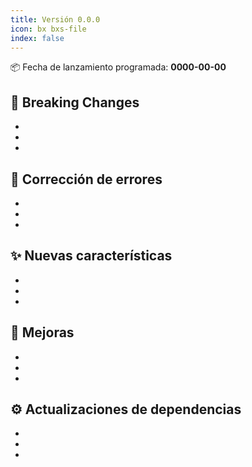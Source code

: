 ```yaml
---
title: Versión 0.0.0
icon: bx bxs-file
index: false
---
```


:package: Fecha de lanzamiento programada: **0000-00-00**

## :rotating_light: Breaking Changes

-
-
-

## :bug: Corrección de errores

-
-
-

## :sparkles: Nuevas características

-
-
-

## :rocket: Mejoras

-
-
-

## :gear: Actualizaciones de dependencias

-
-
-
